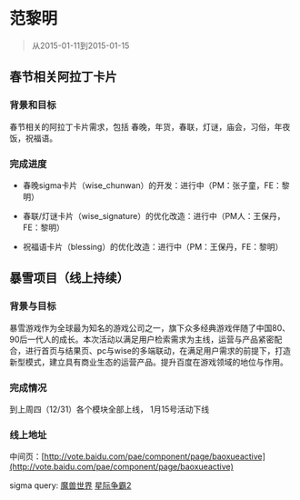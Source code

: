 # 范黎明

> 从2015-01-11到2015-01-15

## 春节相关阿拉丁卡片

### 背景和目标
春节相关的阿拉丁卡片需求，包括 春晚，年货，春联，灯谜，庙会，习俗，年夜饭，祝福语。

### 完成进度
* 春晚sigma卡片（wise_chunwan）的开发：进行中（PM：张子童，FE：黎明）

* 春联/灯谜卡片（wise_signature）的优化改造：进行中（PM人：王保丹，FE：黎明）

* 祝福语卡片（blessing）的优化改造：进行中（PM：王保丹，FE：黎明）

## 暴雪项目（线上持续）

### 背景与目标

暴雪游戏作为全球最为知名的游戏公司之一，旗下众多经典游戏伴随了中国80、90后一代人的成长。本次活动以满足用户检索需求为主线，运营与产品紧密配合，进行首页与结果页、pc与wise的多端联动，在满足用户需求的前提下，打造新型模式，建立具有商业生态的运营产品。提升百度在游戏领域的地位与作用。

### 完成情况

到上周四（12/31）各个模块全部上线， 1月15号活动下线

### 线上地址

中间页：[http://vote.baidu.com/pae/component/page/baoxueactive](http://vote.baidu.com/pae/component/page/baoxueactive)

sigma query: [魔兽世界](https://m.baidu.com/s?word=%E9%AD%94%E5%85%BD%E4%B8%96%E7%95%8C)  [星际争霸2](https://m.baidu.com/s?word=%E6%98%9F%E9%99%85%E4%BA%89%E9%9C%B82)

